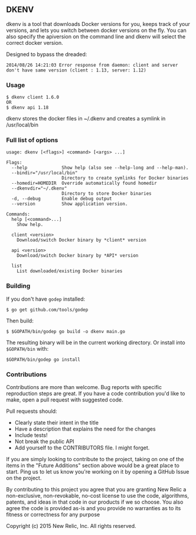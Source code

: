 DKENV
-----
dkenv is a tool that downloads Docker versions for you, keeps track of your versions, and lets you switch between docker versions on the fly. You can also specify the apiversion on the command line and dkenv will select the correct docker version.

Designed to bypass the dreaded:

    2014/08/26 14:21:03 Error response from daemon: client and server don't have same version (client : 1.13, server: 1.12)

### Usage

```
$ dkenv client 1.6.0
OR
$ dkenv api 1.18
```

dkenv stores the docker files in ~/.dkenv and creates a symlink in /usr/local/bin

### Full list of options

```
usage: dkenv [<flags>] <command> [<args> ...]

Flags:
  --help             Show help (also see --help-long and --help-man).
  --bindir="/usr/local/bin"
                     Directory to create symlinks for Docker binaries
  --homedir=HOMEDIR  Override automatically found homedir
  --dkenvdir="~/.dkenv"
                     Directory to store Docker binaries
  -d, --debug        Enable debug output
  --version          Show application version.

Commands:
  help [<command>...]
    Show help.

  client <version>
    Download/switch Docker binary by *client* version

  api <version>
    Download/switch Docker binary by *API* version

  list
    List downloaded/existing Docker binaries
```

### Building

If you don't have `godep` installed:
```
$ go get github.com/tools/godep
```
Then build:
```
$ $GOPATH/bin/godep go build -o dkenv main.go
```
The resulting binary will be in the current working directory.
Or install into `$GOPATH/bin` with:
```
$GOPATH/bin/godep go install
```

### Contributions

Contributions are more than welcome. Bug reports with specific reproduction
steps are great. If you have a code contribution you'd like to make, open a
pull request with suggested code.

Pull requests should:

 * Clearly state their intent in the title
 * Have a description that explains the need for the changes
 * Include tests!
 * Not break the public API
 * Add yourself to the CONTRIBUTORS file. I might forget.

If you are simply looking to contribute to the project, taking on one of the
items in the "Future Additions" section above would be a great place to start.
Ping us to let us know you're working on it by opening a GitHub Issue on the
project.

By contributing to this project you agree that you are granting New Relic a
non-exclusive, non-revokable, no-cost license to use the code, algorithms,
patents, and ideas in that code in our products if we so choose. You also agree
the code is provided as-is and you provide no warranties as to its fitness or
correctness for any purpose

Copyright (c) 2015 New Relic, Inc. All rights reserved.
